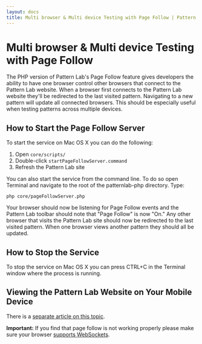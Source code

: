 ```yaml
---
layout: docs
title: Multi browser & Multi device Testing with Page Follow | Pattern Lab
---
```


# Multi browser & Multi device Testing with Page Follow

The PHP version of Pattern Lab's Page Follow feature gives developers the ability to have one browser control other browsers that connect to the Pattern Lab website. When a browser first connects to the Pattern Lab website they'll be redirected to the last visited pattern. Navigating to a new pattern will update all connected browsers. This should be especially useful when testing patterns across multiple devices.

## How to Start the Page Follow Server

To start the service on Mac OS X you can do the following:

1. Open `core/scripts/`
2. Double-click `startPageFollowServer.command`
3. Refresh the Pattern Lab site

You can also start the service from the command line. To do so open Terminal and navigate to the root of the patternlab-php directory. Type:

    php core/pageFollowServer.php

Your browser should now be listening for Page Follow events and the Pattern Lab toolbar should note that "Page Follow" is now "On." Any other browser that visits the Pattern Lab site should now be redirected to the last visited pattern. When one browser views another pattern they should all be updated.

## How to Stop the Service

To stop the service on Mac OS X you can press CTRL+C in the Terminal window where the process is running.

## Viewing the Pattern Lab Website on Your Mobile Device

There is a [separate article on this topic](/docs/pattern-mobile-view.html).

**Important:** If you find that page follow is not working properly please make sure your browser [supports WebSockets](http://caniuse.com/websockets).